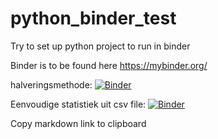 # python_binder_test
Try to set up python project to run in binder

Binder is to be found here https://mybinder.org/

halveringsmethode:
[![Binder](https://mybinder.org/badge_logo.svg)](https://mybinder.org/v2/gh/John-Val/python_binder_test/master?filepath=halveringsmethode.ipynb)

Eenvoudige statistiek uit csv file:
[![Binder](https://mybinder.org/badge_logo.svg)](https://mybinder.org/v2/gh/John-Val/python_binder_test/master?filepath=simle_stats_from_csv.ipynb)

Copy markdown link to clipboard

